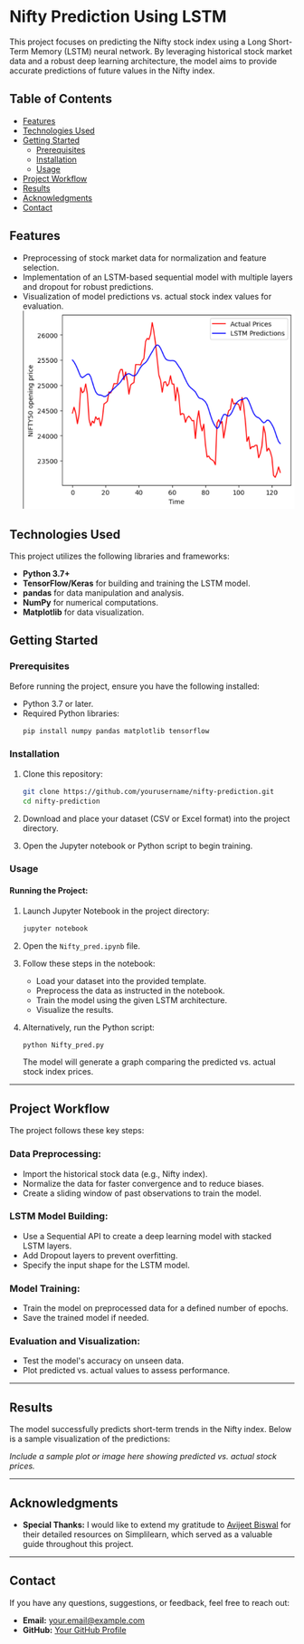 # Nifty Prediction Using LSTM

This project focuses on predicting the Nifty stock index using a Long Short-Term Memory (LSTM) neural network. By leveraging historical stock market data and a robust deep learning architecture, the model aims to provide accurate predictions of future values in the Nifty index.

## Table of Contents

- [Features](#features)
- [Technologies Used](#technologies-used)
- [Getting Started](#getting-started)
  - [Prerequisites](#prerequisites)
  - [Installation](#installation)
  - [Usage](#usage)
- [Project Workflow](#project-workflow)
- [Results](#results)
- [Acknowledgments](#acknowledgments)
- [Contact](#contact)

## Features

- Preprocessing of stock market data for normalization and feature selection.
- Implementation of an LSTM-based sequential model with multiple layers and dropout for robust predictions.
- Visualization of model predictions vs. actual stock index values for evaluation.
![Visualization](Stock_Prediction.png "Optional Title")

## Technologies Used

This project utilizes the following libraries and frameworks:
- **Python 3.7+**
- **TensorFlow/Keras** for building and training the LSTM model.
- **pandas** for data manipulation and analysis.
- **NumPy** for numerical computations.
- **Matplotlib** for data visualization.

## Getting Started

### Prerequisites

Before running the project, ensure you have the following installed:
- Python 3.7 or later.
- Required Python libraries:
  ```bash
  pip install numpy pandas matplotlib tensorflow
  ```

### Installation

1. Clone this repository:
   ```bash
   git clone https://github.com/yourusername/nifty-prediction.git
   cd nifty-prediction
   ```

2. Download and place your dataset (CSV or Excel format) into the project directory.

3. Open the Jupyter notebook or Python script to begin training.

### Usage

#### Running the Project:
1. Launch Jupyter Notebook in the project directory:
   ```bash
   jupyter notebook
   ```

2. Open the `Nifty_pred.ipynb` file.

3. Follow these steps in the notebook:
   - Load your dataset into the provided template.
   - Preprocess the data as instructed in the notebook.
   - Train the model using the given LSTM architecture.
   - Visualize the results.

4. Alternatively, run the Python script:
   ```bash
   python Nifty_pred.py
   ```

   The model will generate a graph comparing the predicted vs. actual stock index prices.

---

## Project Workflow

The project follows these key steps:

### Data Preprocessing:
- Import the historical stock data (e.g., Nifty index).
- Normalize the data for faster convergence and to reduce biases.
- Create a sliding window of past observations to train the model.

### LSTM Model Building:
- Use a Sequential API to create a deep learning model with stacked LSTM layers.
- Add Dropout layers to prevent overfitting.
- Specify the input shape for the LSTM model.

### Model Training:
- Train the model on preprocessed data for a defined number of epochs.
- Save the trained model if needed.

### Evaluation and Visualization:
- Test the model's accuracy on unseen data.
- Plot predicted vs. actual values to assess performance.

---

## Results

The model successfully predicts short-term trends in the Nifty index. Below is a sample visualization of the predictions:

*Include a sample plot or image here showing predicted vs. actual stock prices.*

---

## Acknowledgments

- **Special Thanks:** I would like to extend my gratitude to [Avijeet Biswal](https://www.simplilearn.com/tutorials/machine-learning-tutorial/stock-price-prediction-using-machine-learning) for their detailed resources on Simplilearn, which served as a valuable guide throughout this project.

---

## Contact

If you have any questions, suggestions, or feedback, feel free to reach out:

- **Email:** your.email@example.com
- **GitHub:** [Your GitHub Profile](https://github.com/yourusername)

